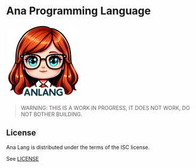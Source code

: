 # Ana Programming Language

![logo](assets/logo.png "logo")

> WARNING: THIS IS A WORK IN PROGRESS, IT DOES NOT WORK, DO NOT BOTHER BUILDING.

## License

Ana Lang is distributed under the terms of the ISC license.

See [LICENSE](LICENSE)
